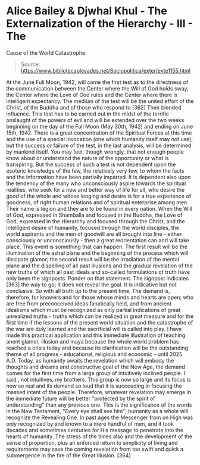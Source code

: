 # Alice Bailey & Djwhal Khul - The Externalization of the Hierarchy - III - The
Cause of the World Catastrophe

> Source: https://www.bibliotecapleyades.net/Sociopolitica/exter/exte1155.html

At the June Full Moon, 1942, will come the first test as to the directness of the communication between the Center where the Will of God holds sway, the Center where the Love of God rules and the Center where there is intelligent expectancy. The medium of the test will be the united effort of the Christ, of the Buddha and of those who respond to [362] Their blended influence. This test has to be carried out in the midst of the terrific onslaught of the powers of evil and will be extended over the two weeks beginning on the day of the Full Moon (May 30th, 1942) and ending on June 15th, 1942. There is a great concentration of the Spiritual Forces at this time and the use of a special Invocation (one which humanity itself may not use), but the success or failure of the test, in the last analysis, will be determined by mankind itself.
You may feel, though wrongly, that not enough people know about or understand the nature of the opportunity or what is transpiring. But the success of such a test is not dependent upon the esoteric knowledge of the few, the relatively very few, to whom the facts and the information have been partially imparted. It is dependent also upon the tendency of the many who unconsciously aspire towards the spiritual realities, who seek for a new and better way of life for all, who desire the good of the whole and whose longing and desire is for a true experience of goodness, of right human relations and of spiritual enterprise among men. Their name is legion and they are to be found in every nation.
When the Will of God, expressed in Shamballa and focused in the Buddha, the Love of God, expressed in the Hierarchy and focused through the Christ, and the intelligent desire of humanity, focused through the world disciples, the world aspirants and the men of goodwill are all brought into line - either consciously or unconsciously - then a great reorientation can and will take place. This event is something that can happen.
The first result will be the illumination of the astral plane and the beginning of the process which will dissipate glamor; the second result will be the irradiation of the mental plane and the dispelling of all past illusions and the gradual revelation of the new truths of which all past ideals and so-called formulations of truth have only been the signposts. Ponder on that statement. The signpost indicates [363] the way to go; it does not reveal the goal. It is indicative but not conclusive. So with all truth up to the present time.
The demand is, therefore, for knowers and for those whose minds and hearts are open; who are free from preconceived ideas fanatically held, and from ancient idealisms which must be recognized as only partial indications of great unrealized truths - truths which can be realized in great measure and for the first time if the lessons of the present world situation and the catastrophe of the war are duly learned and the sacrificial will is called into play.
I have made this practical application and this immediate illustration of teaching anent glamor, illusion and maya because the whole world problem has reached a crisis today and because its clarification will be the outstanding theme of all progress - educational, religious and economic - until 2025 A.D.
Today, as humanity awaits the revelation which will embody the thoughts and dreams and constructive goal of the New Age, the demand comes for the first time from a large group of intuitively inclined people. I said , not intuitives, my brothers. This group is now so large and its focus is now so real and its demand so loud that it is succeeding in focusing the massed intent of the people. Therefore, whatever revelation may emerge in the immediate future will be better "protected by the spirit of understanding" than any previous one. This is the significance of the words in the New Testament, "Every eye shall see him"; humanity as a whole will recognize the Revealing One. In past ages the Messenger from on High was only recognized by and known to a mere handful of men, and it took decades and sometimes centuries for His message to penetrate into the hearts of humanity.
The stress of the times also and the development of the sense of proportion, plus an enforced return to simplicity of living and requirements may save the coming revelation from too swift and quick a submergence in the fire of the Great Illusion. [364]
